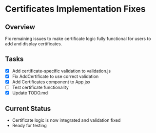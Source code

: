 # Certificates Implementation Fixes

## Overview
Fix remaining issues to make certificate logic fully functional for users to add and display certificates.

## Tasks
- [x] Add certificate-specific validation to validation.js
- [x] Fix AddCertificate to use correct validation
- [x] Add Certificates component to App.jsx
- [ ] Test certificate functionality
- [x] Update TODO.md

## Current Status
- Certificate logic is now integrated and validation fixed
- Ready for testing
